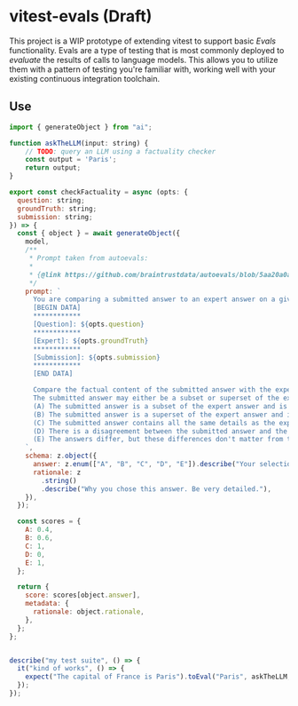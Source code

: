 # vitest-evals (Draft)

This project is a WIP prototype of extending vitest to support basic _Evals_ functionality. Evals are a type of testing that is most commonly deployed to _evaluate_ the results of calls to language models. This allows you to utilize them with a pattern of testing you're familiar with, working well with your existing continuous integration toolchain.


## Use

```javascript
import { generateObject } from "ai";

function askTheLLM(input: string) {
    // TODO: query an LLM using a factuality checker
    const output = 'Paris';
    return output;
}

export const checkFactuality = async (opts: {
  question: string;
  groundTruth: string;
  submission: string;
}) => {
  const { object } = await generateObject({
    model,
    /**
     * Prompt taken from autoevals:
     *
     * {@link https://github.com/braintrustdata/autoevals/blob/5aa20a0a9eb8fc9e07e9e5722ebf71c68d082f32/templates/factuality.yaml}
     */
    prompt: `
      You are comparing a submitted answer to an expert answer on a given question. Here is the data:
      [BEGIN DATA]
      ************
      [Question]: ${opts.question}
      ************
      [Expert]: ${opts.groundTruth}
      ************
      [Submission]: ${opts.submission}
      ************
      [END DATA]

      Compare the factual content of the submitted answer with the expert answer. Ignore any differences in style, grammar, or punctuation.
      The submitted answer may either be a subset or superset of the expert answer, or it may conflict with it. Determine which case applies. Answer the question by selecting one of the following options:
      (A) The submitted answer is a subset of the expert answer and is fully consistent with it.
      (B) The submitted answer is a superset of the expert answer and is fully consistent with it.
      (C) The submitted answer contains all the same details as the expert answer.
      (D) There is a disagreement between the submitted answer and the expert answer.
      (E) The answers differ, but these differences don't matter from the perspective of factuality.
    `,
    schema: z.object({
      answer: z.enum(["A", "B", "C", "D", "E"]).describe("Your selection."),
      rationale: z
        .string()
        .describe("Why you chose this answer. Be very detailed."),
    }),
  });

  const scores = {
    A: 0.4,
    B: 0.6,
    C: 1,
    D: 0,
    E: 1,
  };

  return {
    score: scores[object.answer],
    metadata: {
      rationale: object.rationale,
    },
  };
};


describe("my test suite", () => {
  it("kind of works", () => {
    expect("The capital of France is Paris").toEval("Paris", askTheLLM, checkFactuality)
  });
});
```
